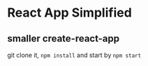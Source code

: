 # React App Simplified
## smaller create-react-app
git clone it, `npm install` and start by `npm start`
